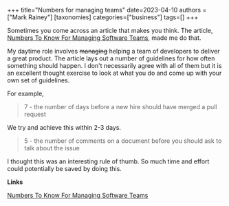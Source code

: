+++
title="Numbers for managing teams"
date=2023-04-10
authors = ["Mark Rainey"]
[taxonomies]
categories=["business"]
tags=[]
+++

Sometimes you come across an article that makes you think. The article, [Numbers To Know For Managing Software Teams](https://staysaasy.com/management/2023/03/20/numbers-to-manage-by.html), made me do that.

<!-- more -->

My daytime role involves ~~managing~~ helping a team of developers to deliver a great product. The article lays out a number of guidelines for how often something should happen. I don't necessarily agree with all of them but it is an excellent thought exercise to look at what you do and come up with your own set of guidelines.

For example,

> 7 - the number of days before a new hire should have merged a pull request

We try and achieve this within 2-3 days.

> 5 - the number of comments on a document before you should ask to talk about the issue

I thought this was an interesting rule of thumb. So much time and effort could potentially be saved by doing this.

__Links__

[Numbers To Know For Managing Software Teams](https://staysaasy.com/management/2023/03/20/numbers-to-manage-by.html)
